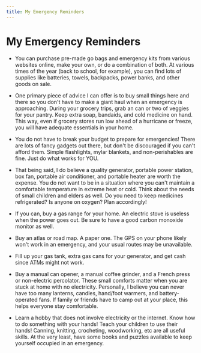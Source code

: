 ```yaml
---
title: My Emergency Reminders
---
```


# My Emergency Reminders

- You can purchase pre-made go bags and emergency kits from various websites online, make your own, or do a combination of both. At various times of the year (back to school, for example), you can find lots of supplies like batteries, towels, backpacks, power banks, and other goods on sale. 

- One primary piece of advice I can offer is to buy small things here and there so you don't have to make a giant haul when an emergency is approaching. During your grocery trips, grab an can or two of veggies for your pantry. Keep extra soap, bandaids, and cold medicine on hand. This way, even if grocery stores run low ahead of a hurricane or freeze, you will have adequate essentials in your home. 

- You do not have to break your budget to prepare for emergencies! There are lots of fancy gadgets out there, but don't be discouraged if you can't afford them. Simple flashlights, mylar blankets, and non-perishables are fine. Just do what works for YOU. 

- That being said, I do believe a quality generator, portable power station, box fan, portable air conditioner, and portable heater are worth the expense. You do not want to be in a situation where you can't maintain a comfortable temperature in extreme heat or cold. Think about the needs of small children and elders as well. Do you need to keep medicines refrigerated? Is anyone on oxygen? Plan accordingly!

- If you can, buy a gas range for your home. An electric stove is useless when the power goes out. Be sure to have a good carbon monoxide monitor as well. 

- Buy an atlas or road map. A paper one. The GPS on your phone likely won't work in an emergency, and your usual routes may be unavailable. 

- Fill up your gas tank, extra gas cans for your generator, and get cash since ATMs might not work. 

- Buy a manual can opener, a manual coffee grinder, and a French press or non-electric percolator. These small comforts matter when you are stuck at home with no electricity. Personally, I believe you can never have too many lanterns, candles, hand/foot warmers, and battery-operated fans. If family or friends have to camp out at your place, this helps everyone stay comfortable. 

- Learn a hobby that does not involve electricity or the internet. Know how to do something with your hands! Teach your children to use their hands! Canning, knitting, crocheting, woodworking, etc are all useful skills. At the very least, have some books and puzzles available to keep yourself occupied in an emergency. 